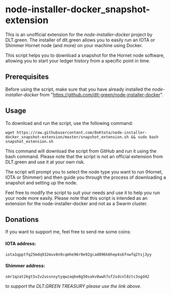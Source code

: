 # node-installer-docker_snapshot-extension
This is an unofficial extension for the *node-installer-docker* project by DLT.green. The installer of dlt.green allows you to easily run an IOTA or Shimmer Hornet node (and more) on your machine using Docker. 

This script helps you to download a snapshot for the Hornet node software, allowing you to start your ledger history from a specific point in time.


## Prerequisites
Before using the script, make sure that you have already installed the *node-installer-docker* from "https://github.com/dlt-green/node-installer-docker".


## Usage
To download and run the script, use the following command:


`wget https://raw.githubusercontent.com/0xKtota/node-installer-docker_snapshot-extension/master/snapshot_extension.sh && sudo bash snapshot_extension.sh`


This command will download the script from GitHub and run it using the bash command.
Please note that the script is not an official extension from DLT.green and use it at your own risk.

The script will prompt you to select the node type you want to run (Hornet, IOTA or Shimmer) and then guide you through the process of downloading a snapshot and setting up the node.

Feel free to modify the script to suit your needs and use it to help you run your node more easily. Please note that this script is intended as an extension for the node-installer-docker and not as a Swarm cluster.


## Donations
If you want to support me, feel free to send me some coins:

#### IOTA address:
`iota1qpptfq25mdq932muv8n9cqmhe96r0e92gcad096k6hep4s6fnwfq2tsj3yy`

#### Shimmer address:
`smr1qzat2kgt5v2v2ussnxytyqwzaqke8g50sakv8wwh7uf2sdcnl8ztc3sgd42`


 
*to support the DLT.GREEN TREASURY please use the link above.*
